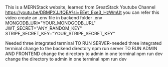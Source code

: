 This is a MERNStack website, learned from GreatStack Youtube Channel
https://youtu.be/DBMPXJJfQEA?si=EEet_Exe3_HzWmUt you can refer this video 
create an .env file in backend folder
.env
MONGODB_URI="YOUR_MONOGODB_URL"
JWT_SECRET="ANY_RANDOM_KEY"
STRIPE_SECRET_KEY="YOUR_STRIPE_SECRET_KEY"

Needed three integrated terminal
TO RUN SERVER-needed three integrated terminal
change to the backend directory
npm run server
TO RUN ADMIN AND FRONTEND
change the directory to admin in one terminal
npm run dev
change the directory to admin in one terminal
npm run dev
